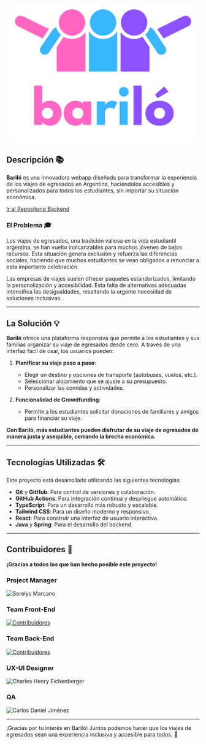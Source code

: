 ![Logo de Bariló](src/assets/images/imago.svg)

## Descripción 📚

**Bariló** es una innovadora webapp diseñada para transformar la experiencia de los viajes de egresados en Argentina, haciéndolos accesibles y personalizados para todos los estudiantes, sin importar su situación económica. 

[Ir al Repositorio Backend](https://github.com/igrowker/i003-barilo-back)

### El Problema 🎓

Los viajes de egresados, una tradición valiosa en la vida estudiantil argentina, se han vuelto inalcanzables para muchos jóvenes de bajos recursos. Esta situación genera exclusión y refuerza las diferencias sociales, haciendo que muchos estudiantes se vean obligados a renunciar a esta importante celebración.

Las empresas de viajes suelen ofrecer paquetes estandarizados, limitando la personalización y accesibilidad. Esta falta de alternativas adecuadas intensifica las desigualdades, resaltando la urgente necesidad de soluciones inclusivas.

---

## La Solución 💡

**Bariló** ofrece una plataforma responsiva que permite a los estudiantes y sus familias organizar su viaje de egresados desde cero. A través de una interfaz fácil de usar, los usuarios pueden:

1. **Planificar su viaje paso a paso**:
   - Elegir un destino y opciones de transporte (autobuses, vuelos, etc.).
   - Seleccionar alojamiento que se ajuste a su presupuesto.
   - Personalizar las comidas y actividades.

2. **Funcionalidad de Crowdfunding**: 
   - Permite a los estudiantes solicitar donaciones de familiares y amigos para financiar su viaje.

**Con Bariló, más estudiantes pueden disfrutar de su viaje de egresados de manera justa y asequible, cerrando la brecha económica.**

---

## Tecnologías Utilizadas 🛠️

Este proyecto está desarrollado utilizando las siguientes tecnologías:

- **Git** y **GitHub**: Para control de versiones y colaboración.
- **GitHub Actions**: Para integración continua y despliegue automático.
- **TypeScript**: Para un desarrollo más robusto y escalable.
- **Tailwind CSS**: Para un diseño moderno y responsivo.
- **React**: Para construir una interfaz de usuario interactiva.
- **Java** y **Spring**: Para el desarrollo del backend.

---

## Contribuidores 🤝

**¡Gracias a todos los que han hecho posible este proyecto!**

### Project Manager 

![Sorelys Marcano](https://github.com/Sore08.png?size=60)

### Team Front-End
[![Contribuidores](https://contrib.rocks/image?repo=igrowker/i003-barilo-front&max=500&columns=20)](https://github.com/igrowker/i003-barilo-front/graphs/contributors)

### Team Back-End
[![Contribuidores](https://contrib.rocks/image?repo=igrowker/i003-barilo-back&max=500&columns=20)](https://github.com/igrowker/i003-barilo-back/graphs/contributors)

### UX-UI Designer

![Charles Henry Eichenberger](https://github.com/eichenbergerche.png?size=60)

### QA

![Carlos Daniel Jiménez](https://github.com/CarlosDaniel661.png?size=60)

---

¡Gracias por tu interés en Bariló! Juntos podemos hacer que los viajes de egresados sean una experiencia inclusiva y accesible para todos. 🚀
